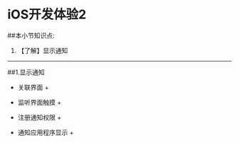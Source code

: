 # iOS开发体验2
##本小节知识点:
1. 【了解】显示通知

---

##1.显示通知
- 关联界面
    +

- 监听界面触摸
    +

- 注册通知权限
    +

- 通知应用程序显示
    +
